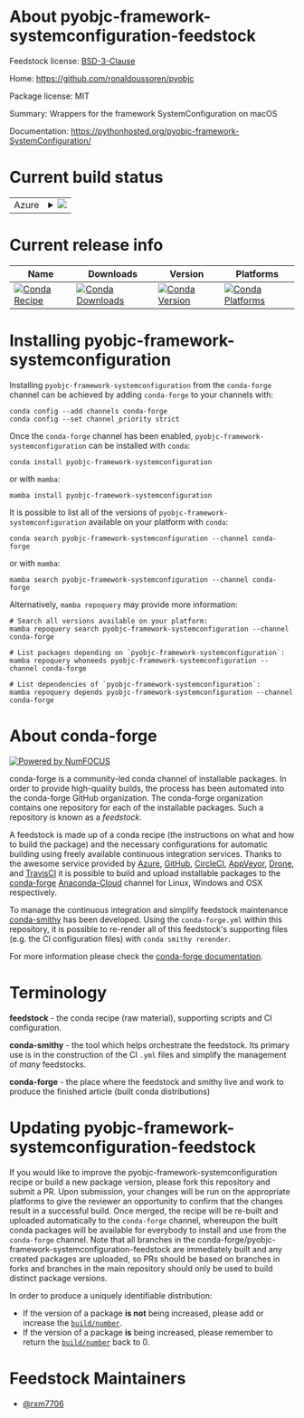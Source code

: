About pyobjc-framework-systemconfiguration-feedstock
====================================================

Feedstock license: [BSD-3-Clause](https://github.com/conda-forge/pyobjc-framework-systemconfiguration-feedstock/blob/main/LICENSE.txt)

Home: https://github.com/ronaldoussoren/pyobjc

Package license: MIT

Summary: Wrappers for the framework SystemConfiguration on macOS

Documentation: https://pythonhosted.org/pyobjc-framework-SystemConfiguration/

Current build status
====================


<table>
    
  <tr>
    <td>Azure</td>
    <td>
      <details>
        <summary>
          <a href="https://dev.azure.com/conda-forge/feedstock-builds/_build/latest?definitionId=19562&branchName=main">
            <img src="https://dev.azure.com/conda-forge/feedstock-builds/_apis/build/status/pyobjc-framework-systemconfiguration-feedstock?branchName=main">
          </a>
        </summary>
        <table>
          <thead><tr><th>Variant</th><th>Status</th></tr></thead>
          <tbody><tr>
              <td>osx_64_python3.10.____cpython</td>
              <td>
                <a href="https://dev.azure.com/conda-forge/feedstock-builds/_build/latest?definitionId=19562&branchName=main">
                  <img src="https://dev.azure.com/conda-forge/feedstock-builds/_apis/build/status/pyobjc-framework-systemconfiguration-feedstock?branchName=main&jobName=osx&configuration=osx%20osx_64_python3.10.____cpython" alt="variant">
                </a>
              </td>
            </tr><tr>
              <td>osx_64_python3.11.____cpython</td>
              <td>
                <a href="https://dev.azure.com/conda-forge/feedstock-builds/_build/latest?definitionId=19562&branchName=main">
                  <img src="https://dev.azure.com/conda-forge/feedstock-builds/_apis/build/status/pyobjc-framework-systemconfiguration-feedstock?branchName=main&jobName=osx&configuration=osx%20osx_64_python3.11.____cpython" alt="variant">
                </a>
              </td>
            </tr><tr>
              <td>osx_64_python3.8.____cpython</td>
              <td>
                <a href="https://dev.azure.com/conda-forge/feedstock-builds/_build/latest?definitionId=19562&branchName=main">
                  <img src="https://dev.azure.com/conda-forge/feedstock-builds/_apis/build/status/pyobjc-framework-systemconfiguration-feedstock?branchName=main&jobName=osx&configuration=osx%20osx_64_python3.8.____cpython" alt="variant">
                </a>
              </td>
            </tr><tr>
              <td>osx_64_python3.9.____cpython</td>
              <td>
                <a href="https://dev.azure.com/conda-forge/feedstock-builds/_build/latest?definitionId=19562&branchName=main">
                  <img src="https://dev.azure.com/conda-forge/feedstock-builds/_apis/build/status/pyobjc-framework-systemconfiguration-feedstock?branchName=main&jobName=osx&configuration=osx%20osx_64_python3.9.____cpython" alt="variant">
                </a>
              </td>
            </tr>
          </tbody>
        </table>
      </details>
    </td>
  </tr>
</table>

Current release info
====================

| Name | Downloads | Version | Platforms |
| --- | --- | --- | --- |
| [![Conda Recipe](https://img.shields.io/badge/recipe-pyobjc--framework--systemconfiguration-green.svg)](https://anaconda.org/conda-forge/pyobjc-framework-systemconfiguration) | [![Conda Downloads](https://img.shields.io/conda/dn/conda-forge/pyobjc-framework-systemconfiguration.svg)](https://anaconda.org/conda-forge/pyobjc-framework-systemconfiguration) | [![Conda Version](https://img.shields.io/conda/vn/conda-forge/pyobjc-framework-systemconfiguration.svg)](https://anaconda.org/conda-forge/pyobjc-framework-systemconfiguration) | [![Conda Platforms](https://img.shields.io/conda/pn/conda-forge/pyobjc-framework-systemconfiguration.svg)](https://anaconda.org/conda-forge/pyobjc-framework-systemconfiguration) |

Installing pyobjc-framework-systemconfiguration
===============================================

Installing `pyobjc-framework-systemconfiguration` from the `conda-forge` channel can be achieved by adding `conda-forge` to your channels with:

```
conda config --add channels conda-forge
conda config --set channel_priority strict
```

Once the `conda-forge` channel has been enabled, `pyobjc-framework-systemconfiguration` can be installed with `conda`:

```
conda install pyobjc-framework-systemconfiguration
```

or with `mamba`:

```
mamba install pyobjc-framework-systemconfiguration
```

It is possible to list all of the versions of `pyobjc-framework-systemconfiguration` available on your platform with `conda`:

```
conda search pyobjc-framework-systemconfiguration --channel conda-forge
```

or with `mamba`:

```
mamba search pyobjc-framework-systemconfiguration --channel conda-forge
```

Alternatively, `mamba repoquery` may provide more information:

```
# Search all versions available on your platform:
mamba repoquery search pyobjc-framework-systemconfiguration --channel conda-forge

# List packages depending on `pyobjc-framework-systemconfiguration`:
mamba repoquery whoneeds pyobjc-framework-systemconfiguration --channel conda-forge

# List dependencies of `pyobjc-framework-systemconfiguration`:
mamba repoquery depends pyobjc-framework-systemconfiguration --channel conda-forge
```


About conda-forge
=================

[![Powered by
NumFOCUS](https://img.shields.io/badge/powered%20by-NumFOCUS-orange.svg?style=flat&colorA=E1523D&colorB=007D8A)](https://numfocus.org)

conda-forge is a community-led conda channel of installable packages.
In order to provide high-quality builds, the process has been automated into the
conda-forge GitHub organization. The conda-forge organization contains one repository
for each of the installable packages. Such a repository is known as a *feedstock*.

A feedstock is made up of a conda recipe (the instructions on what and how to build
the package) and the necessary configurations for automatic building using freely
available continuous integration services. Thanks to the awesome service provided by
[Azure](https://azure.microsoft.com/en-us/services/devops/), [GitHub](https://github.com/),
[CircleCI](https://circleci.com/), [AppVeyor](https://www.appveyor.com/),
[Drone](https://cloud.drone.io/welcome), and [TravisCI](https://travis-ci.com/)
it is possible to build and upload installable packages to the
[conda-forge](https://anaconda.org/conda-forge) [Anaconda-Cloud](https://anaconda.org/)
channel for Linux, Windows and OSX respectively.

To manage the continuous integration and simplify feedstock maintenance
[conda-smithy](https://github.com/conda-forge/conda-smithy) has been developed.
Using the ``conda-forge.yml`` within this repository, it is possible to re-render all of
this feedstock's supporting files (e.g. the CI configuration files) with ``conda smithy rerender``.

For more information please check the [conda-forge documentation](https://conda-forge.org/docs/).

Terminology
===========

**feedstock** - the conda recipe (raw material), supporting scripts and CI configuration.

**conda-smithy** - the tool which helps orchestrate the feedstock.
                   Its primary use is in the construction of the CI ``.yml`` files
                   and simplify the management of *many* feedstocks.

**conda-forge** - the place where the feedstock and smithy live and work to
                  produce the finished article (built conda distributions)


Updating pyobjc-framework-systemconfiguration-feedstock
=======================================================

If you would like to improve the pyobjc-framework-systemconfiguration recipe or build a new
package version, please fork this repository and submit a PR. Upon submission,
your changes will be run on the appropriate platforms to give the reviewer an
opportunity to confirm that the changes result in a successful build. Once
merged, the recipe will be re-built and uploaded automatically to the
`conda-forge` channel, whereupon the built conda packages will be available for
everybody to install and use from the `conda-forge` channel.
Note that all branches in the conda-forge/pyobjc-framework-systemconfiguration-feedstock are
immediately built and any created packages are uploaded, so PRs should be based
on branches in forks and branches in the main repository should only be used to
build distinct package versions.

In order to produce a uniquely identifiable distribution:
 * If the version of a package **is not** being increased, please add or increase
   the [``build/number``](https://docs.conda.io/projects/conda-build/en/latest/resources/define-metadata.html#build-number-and-string).
 * If the version of a package **is** being increased, please remember to return
   the [``build/number``](https://docs.conda.io/projects/conda-build/en/latest/resources/define-metadata.html#build-number-and-string)
   back to 0.

Feedstock Maintainers
=====================

* [@rxm7706](https://github.com/rxm7706/)

